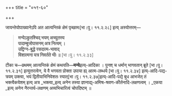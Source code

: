 +++
title = "०५९-६०"

+++

जायन्तेयोपाख्यानेऽपि अत आत्यन्तिकं क्षेमं पृच्छामः[भा।पु। ११.२.२८] इत्य् अस्योत्तरम्—


> **मन्येऽकुतश्चिद् भयम् अच्युतस्य**  
> **पादाम्बुजोपासनम् अत्र नित्यम् ।**  
> **उद्विग्न-बुद्धे रसदात्म-भावाद्**  
> **विशात्मना यत्र निवर्तते भीः ॥** [भा।पु। ११.२.३३]

टीका च—प्रथमम् आत्यन्तिकं क्षेमं कथयति—**मन्ये**इत्य्-आदिका । पुनश् च धर्मान् भागवतान् ब्रूते [भा।पु। ११.२.३१] इत्युत्तरत्वेन, ये वै भगवता प्रोक्ता उपाया ह्य् आत्म-लब्धये [भा।पु। ११.२.३४] इत्य्-आदि-पद्य-त्रयम् उक्त्वा, भयं द्वितीयाभिनिवेशतः स्यात्[भा।पु। ११.२.३७]इत्य्-आदि-पद्ये बुध आभजेत् तं भक्त्यैकयेशम् इत्य् अत्र _भक्त्या_इत्य् अनेन तस्या ज्ञानाद्य्-अमिश्र-श्रवण-कीर्तनादि-लक्षणत्वम् । _एकया _इत्य् अनेन नैरन्तर्य-लक्षणम् अव्यभिचारित्वं चोपदिष्टम् ॥
